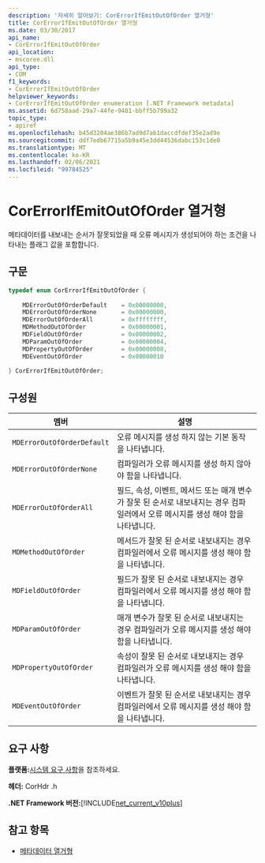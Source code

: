 ```yaml
---
description: '자세히 알아보기: CorErrorIfEmitOutOfOrder 열거형'
title: CorErrorIfEmitOutOfOrder 열거형
ms.date: 03/30/2017
api_name:
- CorErrorIfEmitOutOfOrder
api_location:
- mscoree.dll
api_type:
- COM
f1_keywords:
- CorErrorIfEmitOutOfOrder
helpviewer_keywords:
- CorErrorIfEmitOutOfOrder enumeration [.NET Framework metadata]
ms.assetid: 6d758aad-29a7-44fe-9481-bbff5b799a32
topic_type:
- apiref
ms.openlocfilehash: b45d3204ae386b7ad9d7ab1daccdfdef35e2ad9e
ms.sourcegitcommit: ddf7edb67715a5b9a45e3dd44536dabc153c1de0
ms.translationtype: MT
ms.contentlocale: ko-KR
ms.lasthandoff: 02/06/2021
ms.locfileid: "99784525"
---
```

# <a name="corerrorifemitoutoforder-enumeration"></a>CorErrorIfEmitOutOfOrder 열거형

메타데이터를 내보내는 순서가 잘못되었을 때 오류 메시지가 생성되어야 하는 조건을 나타내는 플래그 값을 포함합니다.  
  
## <a name="syntax"></a>구문  
  
```cpp  
typedef enum CorErrorIfEmitOutOfOrder {  
  
    MDErrorOutOfOrderDefault    = 0x00000000,  
    MDErrorOutOfOrderNone       = 0x00000000,  
    MDErrorOutOfOrderAll        = 0xffffffff,  
    MDMethodOutOfOrder          = 0x00000001,  
    MDFieldOutOfOrder           = 0x00000002,  
    MDParamOutOfOrder           = 0x00000004,  
    MDPropertyOutOfOrder        = 0x00000008,  
    MDEventOutOfOrder           = 0x00000010  
  
} CorErrorIfEmitOutOfOrder;  
```  
  
## <a name="members"></a>구성원  
  
|멤버|설명|  
|------------|-----------------|  
|`MDErrorOutOfOrderDefault`|오류 메시지를 생성 하지 않는 기본 동작을 나타냅니다.|  
|`MDErrorOutOfOrderNone`|컴파일러가 오류 메시지를 생성 하지 않아야 함을 나타냅니다.|  
|`MDErrorOutOfOrderAll`|필드, 속성, 이벤트, 메서드 또는 매개 변수가 잘못 된 순서로 내보내지는 경우 컴파일러에서 오류 메시지를 생성 해야 함을 나타냅니다.|  
|`MDMethodOutOfOrder`|메서드가 잘못 된 순서로 내보내지는 경우 컴파일러에서 오류 메시지를 생성 해야 함을 나타냅니다.|  
|`MDFieldOutOfOrder`|필드가 잘못 된 순서로 내보내지는 경우 컴파일러에서 오류 메시지를 생성 해야 함을 나타냅니다.|  
|`MDParamOutOfOrder`|매개 변수가 잘못 된 순서로 내보내지는 경우 컴파일러가 오류 메시지를 생성 해야 함을 나타냅니다.|  
|`MDPropertyOutOfOrder`|속성이 잘못 된 순서로 내보내지는 경우 컴파일러가 오류 메시지를 생성 해야 함을 나타냅니다.|  
|`MDEventOutOfOrder`|이벤트가 잘못 된 순서로 내보내지는 경우 컴파일러에서 오류 메시지를 생성 해야 함을 나타냅니다.|  
  
## <a name="requirements"></a>요구 사항  

 **플랫폼:**[시스템 요구 사항](../../get-started/system-requirements.md)을 참조하세요.  
  
 **헤더:** CorHdr .h  
  
 **.NET Framework 버전:**[!INCLUDE[net_current_v10plus](../../../../includes/net-current-v10plus-md.md)]  
  
## <a name="see-also"></a>참고 항목

- [메타데이터 열거형](metadata-enumerations.md)
